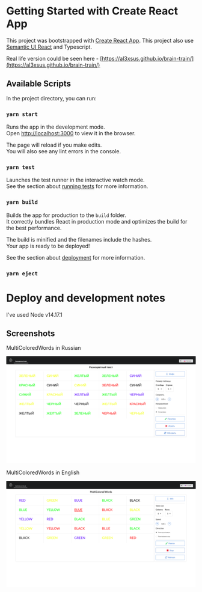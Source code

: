 # Getting Started with Create React App

This project was bootstrapped with [Create React App](https://github.com/facebook/create-react-app). This project also
use [Semantic UI React](https://react.semantic-ui.com/) and Typescript.

Real life version could be seen here - [https://al3xsus.github.io/brain-train/](https://al3xsus.github.io/brain-train/)

## Available Scripts

In the project directory, you can run:

### `yarn start`

Runs the app in the development mode.\
Open [http://localhost:3000](http://localhost:3000) to view it in the browser.

The page will reload if you make edits.\
You will also see any lint errors in the console.

### `yarn test`

Launches the test runner in the interactive watch mode.\
See the section about [running tests](https://facebook.github.io/create-react-app/docs/running-tests) for more information.

### `yarn build`

Builds the app for production to the `build` folder.\
It correctly bundles React in production mode and optimizes the build for the best performance.

The build is minified and the filenames include the hashes.\
Your app is ready to be deployed!

See the section about [deployment](https://facebook.github.io/create-react-app/docs/deployment) for more information.

### `yarn eject`

# Deploy and development notes

I've used Node v14.17.1

## Screenshots

MultiColoredWords in Russian

![Screenshot in Russian](screenshots/MulticoloredWordsRu.png?raw=true "Multicolored Words in Russian")

MultiColoredWords in English

![Screenshot in English](screenshots/MulticoloredWordsEn.png?raw=true "Multicolored Words in English")
